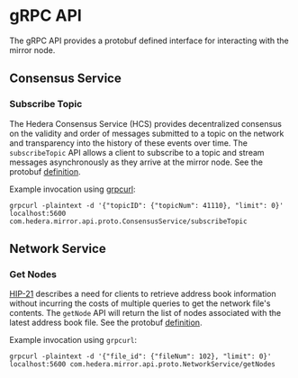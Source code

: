 # gRPC API

The gRPC API provides a protobuf defined interface for interacting with the mirror node.

## Consensus Service

### Subscribe Topic

The Hedera Consensus Service (HCS) provides decentralized consensus on the validity and order of messages submitted to a
topic on the network and transparency into the history of these events over time. The `subscribeTopic` API allows a
client to subscribe to a topic and stream messages asynchronously as they arrive at the mirror node. See the protobuf
[definition](../../hedera-mirror-protobuf/src/main/proto/com/hedera/mirror/api/proto/consensus_service.proto).

Example invocation using [grpcurl](https://github.com/fullstorydev/grpcurl):

`grpcurl -plaintext -d '{"topicID": {"topicNum": 41110}, "limit": 0}' localhost:5600 com.hedera.mirror.api.proto.ConsensusService/subscribeTopic`

## Network Service

### Get Nodes

[HIP-21](https://hips.hedera.com/hip/hip-21) describes a need for clients to retrieve address book information without
incurring the costs of multiple queries to get the network file's contents. The `getNode` API will return the list of
nodes associated with the latest address book file. See the protobuf
[definition](../../hedera-mirror-protobuf/src/main/proto/com/hedera/mirror/api/proto/network_service.proto).

Example invocation using `grpcurl`:

`grpcurl -plaintext -d '{"file_id": {"fileNum": 102}, "limit": 0}' localhost:5600 com.hedera.mirror.api.proto.NetworkService/getNodes`
